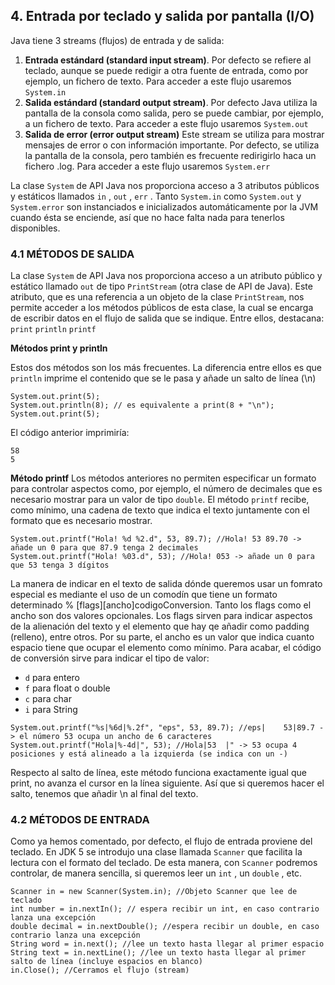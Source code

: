 ## 4. Entrada por teclado y salida por pantalla (I/O)

Java tiene 3 streams (flujos) de entrada y de salida:

1) **Entrada estándard (standard input stream)**. Por defecto se refiere al teclado, aunque se puede redigir a otra fuente de entrada, como por ejemplo, un fichero de texto. Para acceder a este flujo usaremos ```System.in```
2) **Salida estándard (standard output stream)**. Por defecto Java utiliza la pantalla de la consola como salida, pero se puede cambiar, por ejemplo, a un fichero de texto. Para acceder a este flujo usaremos ```System.out```
3) **Salida de error (error output stream)** Este stream se utiliza para mostrar mensajes de error o con información importante. Por defecto, se utiliza la pantalla de la consola, pero también es frecuente redirigirlo haca un fichero .log. Para acceder a este flujo usaremos ```System.err```

La clase ```System``` de API Java nos proporciona acceso a 3 atributos públicos y estáticos llamados ```in``` , ```out``` , ```err``` . Tanto ```System.in``` como ```System.out``` y ```System.error``` son instanciados e inicializados automáticamente por la JVM cuando ésta se enciende, así que no hace falta nada para tenerlos disponibles.

### 4.1 MÉTODOS DE SALIDA
La clase ```System``` de API Java nos proporciona acceso a un atributo público y estático llamado ```out``` de tipo ```PrintStream``` (otra clase de API de Java). Este atributo, que es una referencia a un objeto de la clase ```PrintStream```, nos permite acceder a los métodos públicos de esta clase, la cual se encarga de escribir datos en el flujo de salida que se indique. Entre ellos, destacana: ```print``` ```println``` ```printf```

**Métodos print y println**

Estos dos métodos son los más frecuentes. La diferencia entre ellos es que ```println``` imprime el contenido que se le pasa y añade un salto de línea (\n)

```
System.out.print(5);
System.out.println(8); // es equivalente a print(8 + "\n");
System.out.print(5);
```
El código anterior imprimiría:

```
58
5
```
**Método printf**
Los métodos anteriores no permiten especificar un formato para controlar aspectos como, por ejemplo, el número de decimales que es necesario mostrar para un valor de tipo ```double```. El método ```printf``` recibe, como mínimo, una cadena de texto que indica el texto juntamente con el formato que es necesario mostrar. 

```
System.out.printf("Hola! %d %2.d", 53, 89.7); //Hola! 53 89.70 -> añade un 0 para que 87.9 tenga 2 decimales
System.out.printf("Hola! %03.d", 53); //Hola! 053 -> añade un 0 para que 53 tenga 3 dígitos
```

La manera de indicar en el texto de salida dónde queremos usar un fomrato especial es mediante el uso de un comodín que tiene un formato determinado % [flags][ancho]codigoConversion. Tanto los flags como el ancho son dos valores opcionales. Los flags sirven para indicar aspectos de la alienación del texto y el elemento que hay qe añadir como padding (relleno), entre otros. Por su parte, el ancho es un valor que indica cuanto espacio tiene que ocupar el elemento como mínimo. Para acabar, el código de conversión sirve para indicar el tipo de valor:

- ```d``` para entero
- ```f``` para float o double
- ```c``` para char
- ```i``` para String

```
System.out.printf("%s|%6d|%.2f", "eps", 53, 89.7); //eps|    53|89.7 -> el número 53 ocupa un ancho de 6 caracteres
System.out.printf("Hola|%-4d|", 53); //Hola|53  |" -> 53 ocupa 4 posiciones y está alineado a la izquierda (se indica con un -)
```

Respecto al salto de línea, este método funciona exactamente igual que print, no avanza el cursor en la línea siguiente. Así que si queremos hacer el salto, tenemos que añadir \n al final del texto.

### 4.2 MÉTODOS DE ENTRADA
Como ya hemos comentado, por defecto, el flujo de entrada proviene del teclado. En JDK 5 se introdujo una clase llamada ```Scanner``` que facilita la lectura con el formato del teclado. De esta manera, con ```Scanner``` podremos controlar, de manera sencilla, si queremos leer un ```int``` , un ```double``` , etc.

```
Scanner in = new Scanner(System.in); //Objeto Scanner que lee de teclado
int number = in.nextIn(); // espera recibir un int, en caso contrario lanza una excepción
double decimal = in.nextDouble(); //espera recibir un double, en caso contrario lanza una excepción
String word = in.next(); //lee un texto hasta llegar al primer espacio
String text = in.nextLine(); //lee un texto hasta llegar al primer salto de línea (incluye espacios en blanco)
in.Close(); //Cerramos el flujo (stream)
